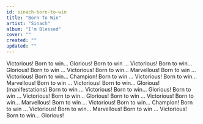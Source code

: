 ```yaml
---
id: sinach-born-to-win
title: "Born To Win"
artist: "Sinach"
album: "I'm Blessed"
cover: ""
created: ""
updated: ""
---
```


Victorious! Born to win... Glorious!
Born to win ... Victorious! Born to win... Glorious!
Born to win ... Victorious! Born to win... Marvellous!
Born to win ... Victorious! Born to win... Champion!
Born to win ... Victorious! Born to win... Marvellous!
Born to win ... Victorious! Born to win... Glorious!
(manifestations)
Born to win ... Victorious! Born to win... Glorious!
Born to win ... Victorious! Born to win... Glorious!
Born to win ... Victorious! Born to win... Marvellous!
Born to win ... Victorious! Born to win... Champion!
Born to win ... Victorious! Born to win... Marvellous!
Born to win ... Victorious! Born to win... Glorious!